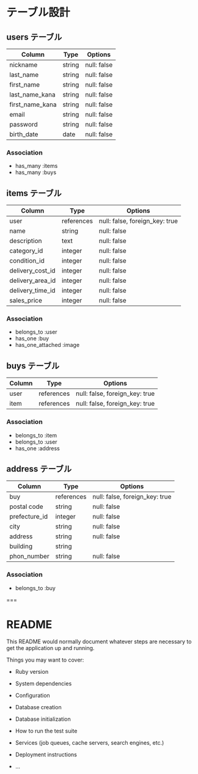 # テーブル設計

## users テーブル

| Column         | Type   | Options     |
| -------------- | ------ | ----------- |
| nickname       | string | null: false |
| last_name      | string | null: false |
| first_name     | string | null: false |
| last_name_kana | string | null: false |
| first_name_kana| string | null: false |
| email          | string | null: false |
| password       | string | null: false |
| birth_date     | date   | null: false |

### Association
- has_many :items
- has_many :buys


## items テーブル

| Column           | Type       | Options                        |
| ---------------- | -----------| ------------------------------ |
| user             | references | null: false, foreign_key: true |
| name             | string     | null: false                    |
| description      | text       | null: false                    |
| category_id      | integer    | null: false                    |
| condition_id     | integer    | null: false                    |
| delivery_cost_id | integer    | null: false                    |
| delivery_area_id | integer    | null: false                    |
| delivery_time_id | integer    | null: false                    |
| sales_price      | integer    | null: false                    |

### Association
- belongs_to :user
- has_one :buy
- has_one_attached :image


## buys テーブル

| Column           | Type       | Options                        |
| ---------------- | -----------| ------------------------------ |
| user             | references | null: false, foreign_key: true |
| item             | references | null: false, foreign_key: true |

### Association
- belongs_to :item
- belongs_to :user
- has_one :address


## address テーブル

| Column         | Type       | Options                        |
| -------------- | -----------| ------------------------------ |
| buy            | references | null: false, foreign_key: true |
| postal code    | string     | null: false                    |
| prefecture_id  | integer    | null: false                    |
| city           | string     | null: false                    |
| address        | string     | null: false                    |
| building       | string     |                                |
| phon_number    | string     | null: false                    |


### Association
- belongs_to :buy


===
# README

This README would normally document whatever steps are necessary to get the
application up and running.

Things you may want to cover:

* Ruby version

* System dependencies

* Configuration

* Database creation

* Database initialization

* How to run the test suite

* Services (job queues, cache servers, search engines, etc.)

* Deployment instructions

* ...
